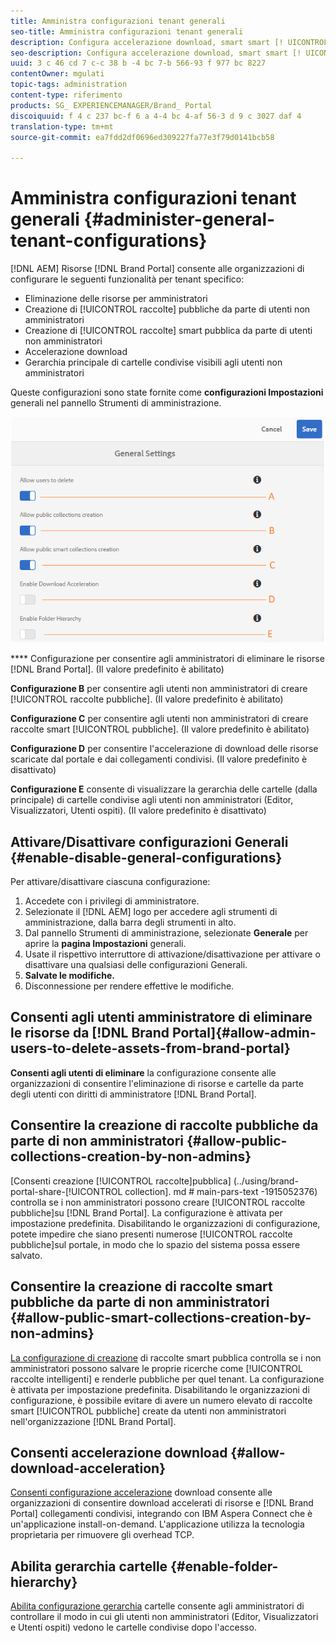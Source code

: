 ```yaml
---
title: Amministra configurazioni tenant generali
seo-title: Amministra configurazioni tenant generali
description: Configura accelerazione download, smart smart [! UICONTROL collection] creation, public [! Creazione di raccolte UICONTROL], e consentire agli utenti admin di eliminare le risorse sui tenant.
seo-description: Configura accelerazione download, smart smart [! UICONTROL collection] creation, public [! Creazione di raccolte UICONTROL], e consentire agli utenti admin di eliminare le risorse sui tenant.
uuid: 3 c 46 cd 7 c-c 38 b -4 bc 7-b 566-93 f 977 bc 8227
contentOwner: mgulati
topic-tags: administration
content-type: riferimento
products: SG_ EXPERIENCEMANAGER/Brand_ Portal
discoiquuid: f 4 c 237 bc-f 6 a 4-4 bc 4-af 56-3 d 9 c 3027 daf 4
translation-type: tm+mt
source-git-commit: ea7fdd2df0696ed309227fa77e3f79d0141bcb58

---
```



# Amministra configurazioni tenant generali {#administer-general-tenant-configurations}

[!DNL AEM] Risorse [!DNL Brand Portal] consente alle organizzazioni di configurare le seguenti funzionalità per tenant specifico:

* Eliminazione delle risorse per amministratori
* Creazione di [!UICONTROL raccolte] pubbliche da parte di utenti non amministratori
* Creazione di [!UICONTROL raccolte] smart pubblica da parte di utenti non amministratori
* Accelerazione download
* Gerarchia principale di cartelle condivise visibili agli utenti non amministratori

Queste configurazioni sono state fornite come **configurazioni Impostazioni** generali nel pannello Strumenti di amministrazione.

![](assets/general-configs.png)

**** Configurazione per consentire agli amministratori di eliminare le risorse [!DNL Brand Portal]. (Il valore predefinito è abilitato)

**Configurazione B** per consentire agli utenti non amministratori di creare [!UICONTROL raccolte pubbliche]. (Il valore predefinito è abilitato)

**Configurazione C** per consentire agli utenti non amministratori di creare raccolte smart [!UICONTROL pubbliche]. (Il valore predefinito è abilitato)

**Configurazione D** per consentire l'accelerazione di download delle risorse scaricate dal portale e dai collegamenti condivisi. (Il valore predefinito è disattivato)

**Configurazione E** consente di visualizzare la gerarchia delle cartelle (dalla principale) di cartelle condivise agli utenti non amministratori (Editor, Visualizzatori, Utenti ospiti). (Il valore predefinito è disattivato)

## Attivare/Disattivare configurazioni Generali {#enable-disable-general-configurations}

Per attivare/disattivare ciascuna configurazione:

1. Accedete con i privilegi di amministratore.
2. Selezionate il [!DNL AEM] logo per accedere agli strumenti di amministrazione, dalla barra degli strumenti in alto.
3. Dal pannello Strumenti di amministrazione, selezionate **Generale** per aprire la **pagina Impostazioni** generali.
4. Usate il rispettivo interruttore di attivazione/disattivazione per attivare o disattivare una qualsiasi delle configurazioni Generali.
5. **Salvate le modifiche.**
6. Disconnessione per rendere effettive le modifiche.

## Consenti agli utenti amministratore di eliminare le risorse da [!DNL Brand Portal]{#allow-admin-users-to-delete-assets-from-brand-portal}

**Consenti agli utenti di eliminare** la configurazione consente alle organizzazioni di consentire l'eliminazione di risorse e cartelle da parte degli utenti con diritti di amministratore [!DNL Brand Portal].

## Consentire la creazione di raccolte pubbliche da parte di non amministratori {#allow-public-collections-creation-by-non-admins}

[Consenti creazione [!UICONTROL raccolte]pubblica] (../using/brand-portal-share-[!UICONTROL collection]. md # main-pars-text -1915052376) controlla se i non amministratori possono creare [!UICONTROL raccolte pubbliche]su [!DNL Brand Portal]. La configurazione è attivata per impostazione predefinita. Disabilitando le organizzazioni di configurazione, potete impedire che siano presenti numerose [!UICONTROL raccolte pubbliche]sul portale, in modo che lo spazio del sistema possa essere salvato.

## Consentire la creazione di raccolte smart pubbliche da parte di non amministratori {#allow-public-smart-collections-creation-by-non-admins}

[La configurazione di creazione](../using/brand-portal-searching.md#main-pars-header-500620467) di raccolte smart pubblica controlla se i non amministratori possono salvare le proprie ricerche come [!UICONTROL raccolte intelligenti] e renderle pubbliche per quel tenant. La configurazione è attivata per impostazione predefinita. Disabilitando le organizzazioni di configurazione, è possibile evitare di avere un numero elevato di raccolte smart [!UICONTROL pubbliche] create da utenti non amministratori nell'organizzazione [!DNL Brand Portal].

## Consenti accelerazione download {#allow-download-acceleration}

[Consenti configurazione accelerazione](../using/accelerated-download.md) download consente alle organizzazioni di consentire download accelerati di risorse e [!DNL Brand Portal] collegamenti condivisi, integrando con IBM Aspera Connect che è un'applicazione install-on-demand. L'applicazione utilizza la tecnologia proprietaria per rimuovere gli overhead TCP.

## Abilita gerarchia cartelle {#enable-folder-hierarchy}

[Abilita configurazione gerarchia](../using/brand-portal-sharing-folders.md#non-admin-user-access-to-shared-folders) cartelle consente agli amministratori di controllare il modo in cui gli utenti non amministratori (Editor, Visualizzatori e Utenti ospiti) vedono le cartelle condivise dopo l'accesso.
